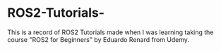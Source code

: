 # ROS2-Tutorials-
This is a record of ROS2 Tutorials made when I was learning taking the course "ROS2 for Beginners" by Eduardo Renard from Udemy. 
